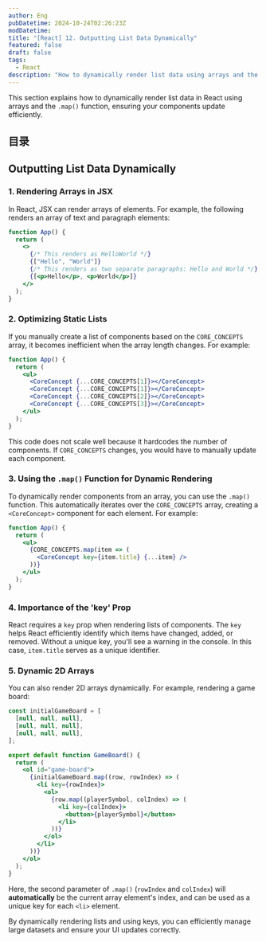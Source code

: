 ```yaml
---
author: Eng
pubDatetime: 2024-10-24T02:26:23Z
modDatetime:
title: "[React] 12. Outputting List Data Dynamically"
featured: false
draft: false
tags:
  - React
description: "How to dynamically render list data using arrays and the map function in React."
---
```


This section explains how to dynamically render list data in React using arrays and the `.map()` function, ensuring your components update efficiently.

## 目录

## Outputting List Data Dynamically

### 1. Rendering Arrays in JSX

In React, JSX can render arrays of elements. For example, the following renders an array of text and paragraph elements:

```jsx
function App() {
  return (
    <>
      {/* This renders as HelloWorld */}
      {["Hello", "World"]}
      {/* This renders as two separate paragraphs: Hello and World */}
      {[<p>Hello</p>, <p>World</p>]}
    </>
  );
}
```

### 2. Optimizing Static Lists

If you manually create a list of components based on the `CORE_CONCEPTS` array, it becomes inefficient when the array length changes. For example:

```jsx
function App() {
  return (
    <ul>
      <CoreConcept {...CORE_CONCEPTS[1]}></CoreConcept>
      <CoreConcept {...CORE_CONCEPTS[1]}></CoreConcept>
      <CoreConcept {...CORE_CONCEPTS[2]}></CoreConcept>
      <CoreConcept {...CORE_CONCEPTS[3]}></CoreConcept>
    </ul>
  );
}
```

This code does not scale well because it hardcodes the number of components. If `CORE_CONCEPTS` changes, you would have to manually update each component.

### 3. Using the `.map()` Function for Dynamic Rendering

To dynamically render components from an array, you can use the `.map()` function. This automatically iterates over the `CORE_CONCEPTS` array, creating a `<CoreConcept>` component for each element. For example:

```jsx
function App() {
  return (
    <ul>
      {CORE_CONCEPTS.map(item => (
        <CoreConcept key={item.title} {...item} />
      ))}
    </ul>
  );
}
```

### 4. Importance of the 'key' Prop

React requires a `key` prop when rendering lists of components. The `key` helps React efficiently identify which items have changed, added, or removed. Without a unique key, you'll see a warning in the console. In this case, `item.title` serves as a unique identifier.

### 5. Dynamic 2D Arrays

You can also render 2D arrays dynamically. For example, rendering a game board:

```jsx
const initialGameBoard = [
  [null, null, null],
  [null, null, null],
  [null, null, null],
];

export default function GameBoard() {
  return (
    <ol id="game-board">
      {initialGameBoard.map((row, rowIndex) => (
        <li key={rowIndex}>
          <ol>
            {row.map((playerSymbol, colIndex) => (
              <li key={colIndex}>
                <button>{playerSymbol}</button>
              </li>
            ))}
          </ol>
        </li>
      ))}
    </ol>
  );
}
```

Here, the second parameter of `.map()` (`rowIndex` and `colIndex`) will **automatically** be the current array element's index, and can be used as a unique key for each `<li>` element.

By dynamically rendering lists and using keys, you can efficiently manage large datasets and ensure your UI updates correctly.
